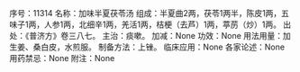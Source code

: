 序号：11314
名称：加味半夏茯苓汤
组成：半夏曲2两，茯苓1两半，陈皮1两，五味子1两，人参1两，北细辛1两，羌活1两，桔梗（去芦）1两，葶苈（炒）1两。
出处：《普济方》卷三八七。
主治：痰嗽。
加减：None
功效：None
用法用量：加生姜、桑白皮，水煎服。
制备方法：上锉。
临床应用：None
各家论述：None
用药禁忌：None
附注：None
